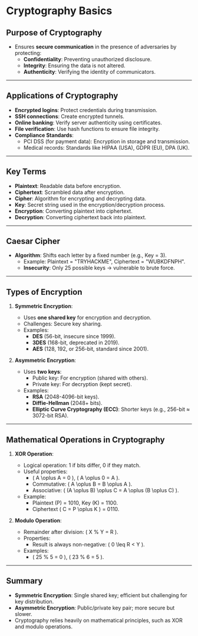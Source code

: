 
# Cryptography Basics

## **Purpose of Cryptography**
- Ensures **secure communication** in the presence of adversaries by protecting:
  - **Confidentiality**: Preventing unauthorized disclosure.
  - **Integrity**: Ensuring the data is not altered.
  - **Authenticity**: Verifying the identity of communicators.

---

## **Applications of Cryptography**
- **Encrypted logins**: Protect credentials during transmission.
- **SSH connections**: Create encrypted tunnels.
- **Online banking**: Verify server authenticity using certificates.
- **File verification**: Use hash functions to ensure file integrity.
- **Compliance Standards**:
  - PCI DSS (for payment data): Encryption in storage and transmission.
  - Medical records: Standards like HIPAA (USA), GDPR (EU), DPA (UK).

---

## **Key Terms**
- **Plaintext**: Readable data before encryption.
- **Ciphertext**: Scrambled data after encryption.
- **Cipher**: Algorithm for encrypting and decrypting data.
- **Key**: Secret string used in the encryption/decryption process.
- **Encryption**: Converting plaintext into ciphertext.
- **Decryption**: Converting ciphertext back into plaintext.

---

## **Caesar Cipher**
- **Algorithm**: Shifts each letter by a fixed number (e.g., Key = 3).
  - Example: Plaintext = "TRYHACKME", Ciphertext = "WUBKDFNPH".
  - **Insecurity**: Only 25 possible keys → vulnerable to brute force.

---

## **Types of Encryption**
1. **Symmetric Encryption**:
   - Uses **one shared key** for encryption and decryption.
   - Challenges: Secure key sharing.
   - Examples:
     - **DES** (56-bit, insecure since 1999).
     - **3DES** (168-bit, deprecated in 2019).
     - **AES** (128, 192, or 256-bit, standard since 2001).

2. **Asymmetric Encryption**:
   - Uses **two keys**:
     - Public key: For encryption (shared with others).
     - Private key: For decryption (kept secret).
   - Examples:
     - **RSA** (2048-4096-bit keys).
     - **Diffie-Hellman** (2048+ bits).
     - **Elliptic Curve Cryptography (ECC)**: Shorter keys (e.g., 256-bit ≈ 3072-bit RSA).

---

## **Mathematical Operations in Cryptography**
1. **XOR Operation**:
   - Logical operation: 1 if bits differ, 0 if they match.
   - Useful properties:
     - \( A \oplus A = 0 \), \( A \oplus 0 = A \).
     - Commutative: \( A \oplus B = B \oplus A \).
     - Associative: \( (A \oplus B) \oplus C = A \oplus (B \oplus C) \).
   - Example:
     - Plaintext (P) = 1010, Key (K) = 1100.
     - Ciphertext \( C = P \oplus K \) = 0110.

2. **Modulo Operation**:
   - Remainder after division: \( X \% Y = R \).
   - Properties:
     - Result is always non-negative: \( 0 \leq R < Y \).
   - Examples:
     - \( 25 \% 5 = 0 \), \( 23 \% 6 = 5 \).

---

## **Summary**
- **Symmetric Encryption**: Single shared key; efficient but challenging for key distribution.
- **Asymmetric Encryption**: Public/private key pair; more secure but slower.
- Cryptography relies heavily on mathematical principles, such as XOR and modulo operations.
